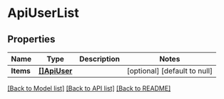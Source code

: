 # ApiUserList

## Properties
Name | Type | Description | Notes
------------ | ------------- | ------------- | -------------
**Items** | [**[]ApiUser**](ApiUser.md) |  | [optional] [default to null]

[[Back to Model list]](../README.md#documentation-for-models) [[Back to API list]](../README.md#documentation-for-api-endpoints) [[Back to README]](../README.md)


